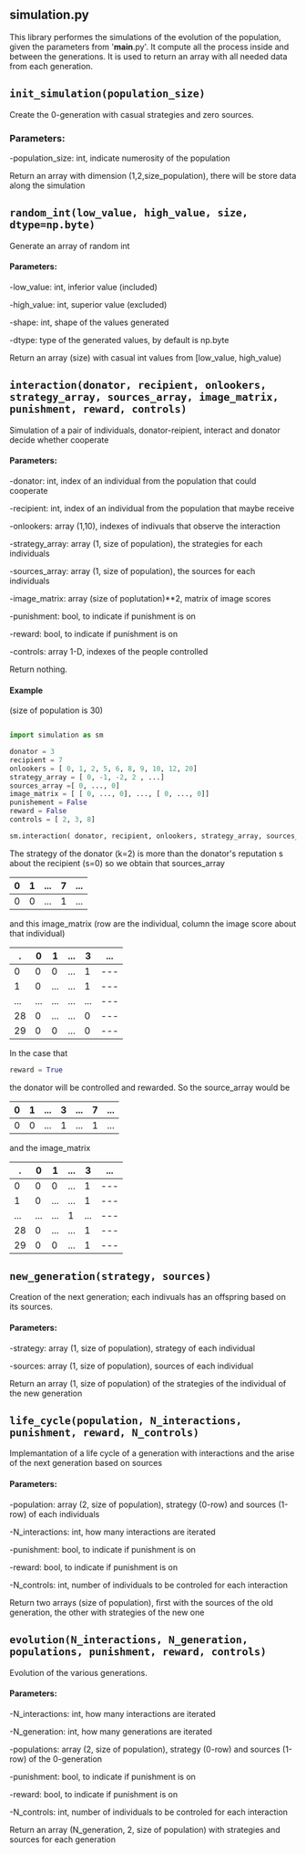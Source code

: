 ## simulation.py

This library performes the simulations of the evolution of the population, given the parameters from '__main__.py'. It compute all the process inside and between the generations. It is used to return an array with all needed data from each generation.

## `init_simulation(population_size)`

Create the 0-generation with casual strategies and zero sources.

### Parameters:

-population_size: int, indicate numerosity of the population
	
Return an array with dimension (1,2,size_population), there will be store data along the simulation


## `random_int(low_value, high_value, size, dtype=np.byte)`

Generate an array of random int

#### Parameters:
        
-low_value: int, inferior value (included)
        
-high_value: int, superior value (excluded)
        
-shape: int, shape of the values generated
        
-dtype: type of the generated values, by default is np.byte

Return an array (size) with casual int values from [low_value, high_value)


## `interaction(donator, recipient, onlookers, strategy_array, sources_array, image_matrix, punishment, reward, controls)`

Simulation of a pair of individuals, donator-reipient, interact and donator decide whether cooperate

#### Parameters:
	
-donator: int, index of an individual from the population that could cooperate

-recipient: int, index of an individual from the population that maybe receive

-onlookers: array (1,10), indexes of indivuals that observe the interaction

-strategy_array: array (1, size of population), the strategies for each individuals

-sources_array: array (1, size of population), the sources for each individuals

-image_matrix: array (size of poplutation)**2, matrix of image scores
    
-punishment: bool, to indicate if punishment is on
    
-reward: bool, to indicate if punishment is on
    
-controls: array 1-D, indexes of the people controlled

    
Return nothing.

#### Example
(size of population is 30)
```python

import simulation as sm

donator = 3
recipient = 7
onlookers = [ 0, 1, 2, 5, 6, 8, 9, 10, 12, 20]
strategy_array = [ 0, -1, -2, 2 , ...]
sources_array =[ 0, ..., 0]
image_matrix = [ [ 0, ..., 0], ..., [ 0, ..., 0]]
punishement = False
reward = False
controls = [ 2, 3, 8]

sm.interaction( donator, recipient, onlookers, strategy_array, sources_array, image_matrix, punishment, reward, controls)
```
The strategy of the donator (k=2) is more than the donator's reputation s about the recipient (s=0) so we obtain that sources_array

0|1|...|7|...
---|---|---|---|---
0|0|...|1|...

and this image_matrix (row are the individual, column the image score about that individual)

.|0|1|...|3|...
---|---|---|---|---|---
0|0|0|...|1|---
1|0|...|...|1|---
...|...|...|...|...|---
28|0|...|...|0|---
29|0|0|...|0|---

In the case that
```python
reward = True
```
the donator will be controlled and rewarded.
So the source_array would be

0|1|...|3|...|7|...
---|---|---|---|---|---|---
0|0|...|1|...|1|...

and the image_matrix

.|0|1|...|3|...
---|---|---|---|---|---
0|0|0|...|1|---
1|0|...|...|1|---
...|...|...|1|...|---
28|0|...|...|1|---
29|0|0|...|1|---



## `new_generation(strategy, sources)`

Creation of the next generation; each indivuals has an offspring based on its sources.
    
#### Parameters:
        
-strategy: array (1, size of population), strategy of each individual
    
-sources: array (1, size of population), sources of each individual

    
Return an array (1, size of population) of the strategies of the individual of the new generation


## `life_cycle(population, N_interactions, punishment, reward, N_controls)`

Implemantation of a life cycle of a generation with interactions and the arise of the next generation based on sources
    
#### Parameters:
   
-population: array (2, size of population), strategy (0-row) and sources (1-row) of each individuals
    
-N_interactions: int, how many interactions are iterated
    
-punishment: bool, to indicate if punishment is on
        
-reward: bool, to indicate if punishment is on
    
-N_controls: int, number of individuals to be controled for each interaction

    
Return two arrays (size of population), first with the sources of the old generation, the other with strategies of the new one


## `evolution(N_interactions, N_generation, populations, punishment, reward, controls)`

Evolution of the various generations.
    
#### Parameters:
    
-N_interactions: int, how many interactions are iterated
    
-N_generation: int, how many generations are iterated
    
-populations: array (2, size of population), strategy (0-row) and sources (1-row) of the 0-generation
   
-punishment: bool, to indicate if punishment is on
       
-reward: bool, to indicate if punishment is on
   
-N_controls: int, number of individuals to be controled for each interaction

    
Return an array (N_generation, 2, size of population) with strategies and sources for each generation

